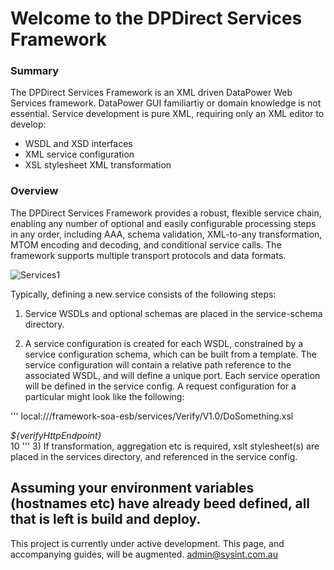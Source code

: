 # Welcome to the DPDirect Services Framework

### Summary
The DPDirect Services Framework is an XML driven DataPower Web Services framework.
DataPower GUI familiartiy or domain knowledge is not essential. Service development is pure XML, requiring only an XML editor to develop:
- WSDL and XSD interfaces
- XML service configuration
- XSL stylesheet XML transformation

### Overview
The DPDirect Services Framework provides a robust, flexible service chain, enabling any number of optional and easily configurable processing steps in any order, including AAA, schema validation, XML-to-any transformation, MTOM encoding and decoding, and conditional service calls. The framework supports multiple transport protocols and data formats.


![Services1](https://github.com/mqsysadmin/DPDirectServicesFramework/blob/master/distribution/doc/images/xmlservices.png)

Typically, defining a new service consists of the following steps:

1) Service WSDLs and optional schemas are placed in the service-schema directory.

2) A service configuration is created for each WSDL, constrained by a service configuration schema, which can be built from a template. The service configuration will contain a relative path reference to the associated WSDL, and will define a unique port. Each service operation will be defined in the service config. A request configuration for a particular might look like the following:

'''
		<RequestPolicyConfig schemaValidate="true">
			<Transform>
				<Stylesheet>local:///framework-soa-esb/services/Verify/V1.0/DoSomething.xsl</Stylesheet>
			</Transform>
			<BackendRouting provider="VerfyService">
				<HTTPEndpoint>
					<Address>${verifyHttpEndpoint}</Address>
				</HTTPEndpoint>
				<TimeoutSeconds>10</TimeoutSeconds>
			</BackendRouting>
		</RequestPolicyConfig>
'''
3) If transformation, aggregation etc is required, xslt stylesheet(s) are placed in the services directory, and referenced in the service config.

Assuming your environment variables (hostnames etc) have already beed defined, all that is left is build and deploy.
---------------------------------------------
This project is currently under active development. This page, and accompanying guides, will be augmented. admin@sysint.com.au
